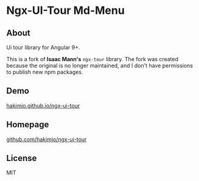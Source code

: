 # Ngx-UI-Tour Md-Menu

## About

Ui tour library for Angular 9+.

This is a fork of __Isaac Mann's__ `ngx-tour` library. The fork was created because the original is no longer maintained,
and I don't have permissions to publish new npm packages.

## Demo

[hakimio.github.io/ngx-ui-tour](https://hakimio.github.io/ngx-ui-tour)

## Homepage

[github.com/hakimio/ngx-ui-tour](https://github.com/hakimio/ngx-ui-tour)

## License

MIT
